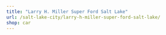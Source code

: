 ```yaml
---
title: "Larry H. Miller Super Ford Salt Lake"
url: /salt-lake-city/larry-h-miller-super-ford-salt-lake/
shop: car
---
```

